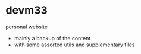 devm33
======

personal website

 - mainly a backup of the content
 - with some assorted utils and supplementary files

